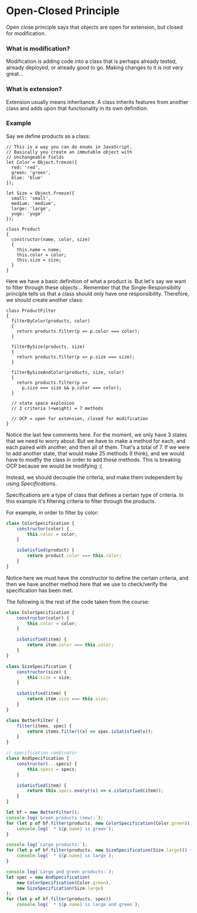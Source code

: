 # Open-Closed Principle

Open close principle says that objects are open for extension, but closed for modification.

### What is modification?

Modification is adding code into a class that is perhaps already tested, already deployed, or already good to go. Making changes to it is not very great...

### What is extension?

Extension usually means inheritance. A class inherits features from another class and adds upon that functionality in its own definition.

### Example

Say we define products as a class:

```
// This is a way you can do enums in JavaScript.
// Basically you create an immutable object with
// Unchangeable fields
let Color = Object.freeze({
  red: 'red',
  green: 'green',
  blue: 'blue'
});

let Size = Object.freeze({
  small: 'small',
  medium: 'medium',
  large: 'large',
  yuge: 'yuge'
});

class Product
{
  constructor(name, color, size)
  {
    this.name = name;
    this.color = color;
    this.size = size;
  }
}
```

Here we have a basic definition of what a product is. But let's say we want to filter through these objects... Remember that the Single-Responsibilty principle tells us that a class should only have one responsibility. Therefore, we should create another class:

```
class ProductFilter
{
  filterByColor(products, color)
  {
    return products.filter(p => p.color === color);
  }

  filterBySize(products, size)
  {
    return products.filter(p => p.size === size);
  }

  filterBySizeAndColor(products, size, color)
  {
    return products.filter(p =>
      p.size === size && p.color === color);
  }

  // state space explosion
  // 3 criteria (+weight) = 7 methods

  // OCP = open for extension, closed for modification
}
```

Notice the last few comments here. For the moment, we only have 3 states that we need to worry about. But we have to make a method for each, and each paired with another, and then all of them. That's a total of 7. If we were to add another state, that would make 25 methods (I think), and we would have to modfiy the class in order to add those methods. This is breaking OCP because we would be modifying :(

Instead, we should decouple the criteria, and make them independent by using _Specifications_.

Specifications are a type of class that defines a certain type of criteria. In this example it's filtering criteria to filter through the products.

For example, in order to filter by color:

```js
class ColorSpecification {
    constructor(color) {
        this.color = color;
    }

    isSatisfied(product) {
        return product.color === this.color;
    }
}
```

Notice here we must have the constructor to define the certain criteria, and then we have another method here that we use to check/verify the specification has been met.

The following is the rest of the code taken from the course:

```js
class ColorSpecification {
    constructor(color) {
        this.color = color;
    }

    isSatisfied(item) {
        return item.color === this.color;
    }
}

class SizeSpecification {
    constructor(size) {
        this.size = size;
    }

    isSatisfied(item) {
        return item.size === this.size;
    }
}

class BetterFilter {
    filter(items, spec) {
        return items.filter((x) => spec.isSatisfied(x));
    }
}

// specification combinator
class AndSpecification {
    constructor(...specs) {
        this.specs = specs;
    }

    isSatisfied(item) {
        return this.specs.every((x) => x.isSatisfied(item));
    }
}

let bf = new BetterFilter();
console.log(`Green products (new):`);
for (let p of bf.filter(products, new ColorSpecification(Color.green))) {
    console.log(` * ${p.name} is green`);
}

console.log(`Large products:`);
for (let p of bf.filter(products, new SizeSpecification(Size.large))) {
    console.log(` * ${p.name} is large`);
}

console.log(`Large and green products:`);
let spec = new AndSpecification(
    new ColorSpecification(Color.green),
    new SizeSpecification(Size.large)
);
for (let p of bf.filter(products, spec))
    console.log(` * ${p.name} is large and green`);
```

